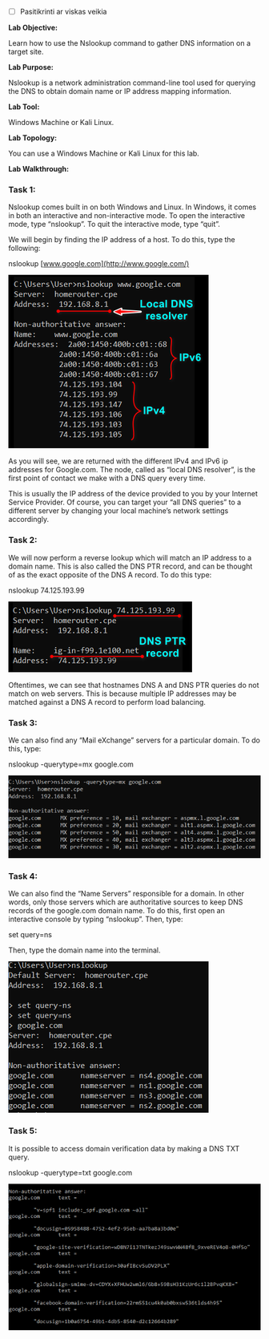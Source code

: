 - [ ] Pasitikrinti ar viskas veikia

**Lab Objective:**

Learn how to use the Nslookup command to gather DNS information on a target site.

**Lab Purpose:**

Nslookup is a network administration command-line tool used for querying the DNS to obtain domain name or IP address mapping information.

**Lab Tool:**

Windows Machine or Kali Linux.

**Lab Topology:**

You can use a Windows Machine or Kali Linux for this lab.

**Lab Walkthrough:**

### Task 1:

Nslookup comes built in on both Windows and Linux. In Windows, it comes in both an interactive and non-interactive mode. To open the interactive mode, type “nslookup”. To quit the interactive mode, type “quit”.

We will begin by finding the IP address of a host. To do this, type the following:

nslookup [www.google.com](http://www.google.com/)

![nslookup](attachements/nslookup.png)

As you will see, we are returned with the different IPv4 and IPv6 ip addresses for Google.com. The node, called as “local DNS resolver”, is the first point of contact we make with a DNS query every time.

This is usually the IP address of the device provided to you by your Internet Service Provider. Of course, you can target your “all DNS queries” to a different server by changing your local machine’s network settings accordingly.

### Task 2:

We will now perform a reverse lookup which will match an IP address to a domain name. This is also called the DNS PTR record, and can be thought of as the exact opposite of the DNS A record. To do this type:

nslookup 74.125.193.99

![nslookup command](attachements/nslookup_command-1.png)

Oftentimes, we can see that hostnames DNS A and DNS PTR queries do not match on web servers. This is because multiple IP addresses may be matched against a DNS A record to perform load balancing.

### Task 3:

We can also find any “Mail eXchange” servers for a particular domain. To do this, type:

nslookup -querytype=mx google.com

![nslookup](attachements/nslookup-1.png)

### Task 4:

We can also find the “Name Servers” responsible for a domain. In other words, only those servers which are authoritative sources to keep DNS records of the google.com domain name. To do this, first open an interactive console by typing “nslookup”. Then, type:

set query=ns

Then, type the domain name into the terminal.

![nslookup command](attachements/nslookup_command.png)

### Task 5:

It is possible to access domain verification data by making a DNS TXT query.

nslookup -querytype=txt google.com

![use nslookup](attachements/use_nslookup.png)
